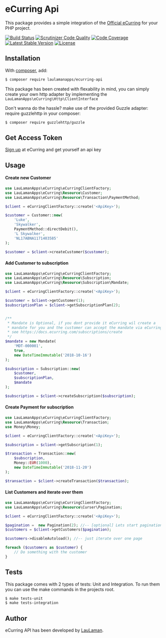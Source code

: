 eCurring Api
===============
This package provides a simple integration of the [Official eCurring][ecurring-api-documentation] for your PHP project.

[![Build Status](https://scrutinizer-ci.com/g/LauLamanApps/ecurring-api/badges/build.png?b=master)](https://scrutinizer-ci.com/g/LauLamanApps/ecurring-api/build-status/master)
[![Scrutinizer Code Quality](https://scrutinizer-ci.com/g/LauLamanApps/ecurring-api/badges/quality-score.png?b=master)](https://scrutinizer-ci.com/g/LauLamanApps/ecurring-api/?branch=master)
[![Code Coverage](https://scrutinizer-ci.com/g/LauLamanApps/ecurring-api/badges/coverage.png?b=master)](https://scrutinizer-ci.com/g/LauLamanApps/ecurring-api/?branch=master)
[![Latest Stable Version](https://poser.pugx.org/laulamanapps/ecurring-api/v/stable)](https://packagist.org/packages/laulamanapps/ecurring-api)
[![License](https://poser.pugx.org/laulamanapps/ecurring-api/license)](https://packagist.org/packages/laulamanapps/ecurring-api)

Installation
------------
With [composer](http://packagist.org), add:

```bash
$ composer require laulamanapps/ecurring-api
```
This package has been created with flexability in mind, you can simply create your own http adapter by implementing the `LauLamanApps\eCurring\Http\ClientInterface`

Don't wanna do the hassle? make use of the provided Guzzle adapter: require guzzlehttp in your composer:

```bash
$ composer require guzzlehttp/guzzle
```

Get Access Token
-----
[Sign up](https://app.ecurring.com/merchants/signup) at eCurring and get yourself an api key

Usage
-----

#### Create new Customer
```php
use LauLamanApps\eCurring\eCurringClientFactory;
use LauLamanApps\eCurring\Resource\Customer;
use LauLamanApps\eCurring\Resource\Transaction\PaymentMethod;

$client = eCurringClientFactory::create('<ApiKey>');

$customer = Customer::new(
    'Luke',
    'Skywalker',
    PaymentMethod::directDebit(),
    'L Skywalker',
    'NL17ABNA1171403585'
);

$customer = $client->createCustomer($customer);
```

#### Add Customer to subscription
```php
use LauLamanApps\eCurring\eCurringClientFactory;
use LauLamanApps\eCurring\Resource\Subscription;
use LauLamanApps\eCurring\Resource\Subscription\Mandate;

$client = eCurringClientFactory::create('<ApiKey>');

$customer = $client->getCustomer(1);
$subscriptionPlan = $client->getSubscriptionPlan(2);


/**
 * Mandate is Optional, if you dont provide it eCurring wil create a
 * mandate for you and the customer can accept the mandate via eCurring
 * see https://docs.ecurring.com/subscriptions/create
 */
$mandate = new Mandate(
    'MDT-000001',
    true,
    new DateTimeImmutable('2018-10-16')
);

$subscription = Subscription::new(
    $customer,
    $subscriptionPlan,
    $mandate
);

$subscription = $client->createSubscription($subscription);
```

#### Create Payment for subscription
```php
use LauLamanApps\eCurring\eCurringClientFactory;
use LauLamanApps\eCurring\Resource\Transaction;
use Money\Money;

$client = eCurringClientFactory::create('<ApiKey>');

$subscription = $client->getSubscription(1);

$transaction = Transaction::new(
    $subscription,
    Money::EUR(1000),
    new DateTimeImmutable('2018-11-20')
);

$transaction = $client->createTransaction($transaction);
```

#### List Customers and iterate over them
```php
use LauLamanApps\eCurring\eCurringClientFactory;
use LauLamanApps\eCurring\Resource\Curser\Pagination;

$client = eCurringClientFactory::create('<ApiKey>');

$pagination =  new Pagination(2); //-- [optional] Lets start pagination on page 2
$customers = $client->getCustomers($pagination);

$customers->disableAutoload(); //-- just iterate over one page

foreach ($customers as $customer) {
    // Do something with the customer
}

```

Tests
-----

This package comes with 2 types of tests: Unit and Integration.
To run them you can use the make commands in the projects root.

```bash
$ make tests-unit
$ make tests-integration
```

Author
-------

eCurring API has been developed by [LauLaman].

[ecurring-api-documentation]: https://developers.nest.com/documentation
[LauLaman]: https://github.com/LauLaman
